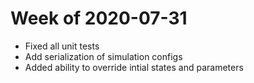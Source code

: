 # Week of 2020-07-31
- Fixed all unit tests
- Add serialization of simulation configs
- Added ability to override intial states and parameters